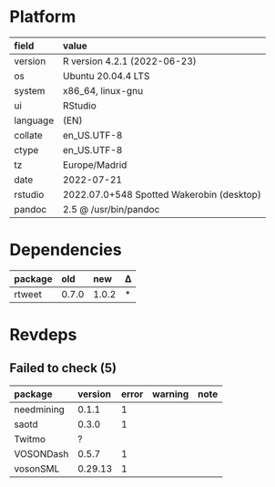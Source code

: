 # Platform

|field    |value                                     |
|:--------|:-----------------------------------------|
|version  |R version 4.2.1 (2022-06-23)              |
|os       |Ubuntu 20.04.4 LTS                        |
|system   |x86_64, linux-gnu                         |
|ui       |RStudio                                   |
|language |(EN)                                      |
|collate  |en_US.UTF-8                               |
|ctype    |en_US.UTF-8                               |
|tz       |Europe/Madrid                             |
|date     |2022-07-21                                |
|rstudio  |2022.07.0+548 Spotted Wakerobin (desktop) |
|pandoc   |2.5 @ /usr/bin/pandoc                     |

# Dependencies

|package |old   |new   |Δ  |
|:-------|:-----|:-----|:--|
|rtweet  |0.7.0 |1.0.2 |*  |

# Revdeps

## Failed to check (5)

|package    |version |error |warning |note |
|:----------|:-------|:-----|:-------|:----|
|needmining |0.1.1   |1     |        |     |
|saotd      |0.3.0   |1     |        |     |
|Twitmo     |?       |      |        |     |
|VOSONDash  |0.5.7   |1     |        |     |
|vosonSML   |0.29.13 |1     |        |     |

